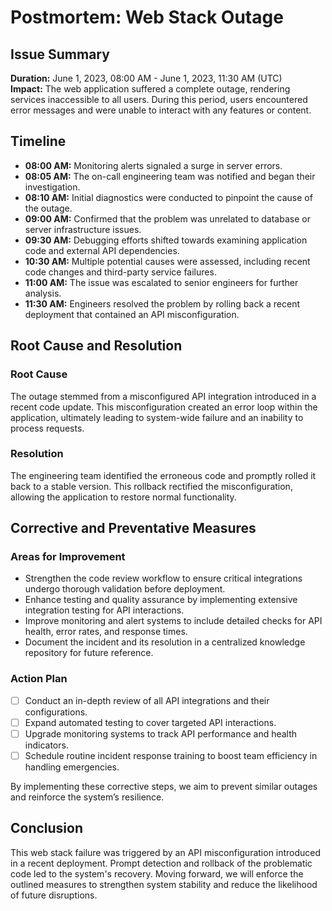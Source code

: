 # Postmortem: Web Stack Outage

## Issue Summary
**Duration:** June 1, 2023, 08:00 AM - June 1, 2023, 11:30 AM (UTC)  
**Impact:** The web application suffered a complete outage, rendering services inaccessible to all users. During this period, users encountered error messages and were unable to interact with any features or content.

## Timeline
- **08:00 AM:** Monitoring alerts signaled a surge in server errors.
- **08:05 AM:** The on-call engineering team was notified and began their investigation.
- **08:10 AM:** Initial diagnostics were conducted to pinpoint the cause of the outage.
- **09:00 AM:** Confirmed that the problem was unrelated to database or server infrastructure issues.
- **09:30 AM:** Debugging efforts shifted towards examining application code and external API dependencies.
- **10:30 AM:** Multiple potential causes were assessed, including recent code changes and third-party service failures.
- **11:00 AM:** The issue was escalated to senior engineers for further analysis.
- **11:30 AM:** Engineers resolved the problem by rolling back a recent deployment that contained an API misconfiguration.

## Root Cause and Resolution
### Root Cause
The outage stemmed from a misconfigured API integration introduced in a recent code update. This misconfiguration created an error loop within the application, ultimately leading to system-wide failure and an inability to process requests.


### Resolution
The engineering team identified the erroneous code and promptly rolled it back to a stable version. This rollback rectified the misconfiguration, allowing the application to restore normal functionality.

## Corrective and Preventative Measures
### Areas for Improvement
- Strengthen the code review workflow to ensure critical integrations undergo thorough validation before deployment.
- Enhance testing and quality assurance by implementing extensive integration testing for API interactions.
- Improve monitoring and alert systems to include detailed checks for API health, error rates, and response times.
- Document the incident and its resolution in a centralized knowledge repository for future reference.

### Action Plan
- [ ] Conduct an in-depth review of all API integrations and their configurations.
- [ ] Expand automated testing to cover targeted API interactions.
- [ ] Upgrade monitoring systems to track API performance and health indicators.
- [ ] Schedule routine incident response training to boost team efficiency in handling emergencies.

By implementing these corrective steps, we aim to prevent similar outages and reinforce the system’s resilience.

## Conclusion
This web stack failure was triggered by an API misconfiguration introduced in a recent deployment. Prompt detection and rollback of the problematic code led to the system's recovery. Moving forward, we will enforce the outlined measures to strengthen system stability and reduce the likelihood of future disruptions.

